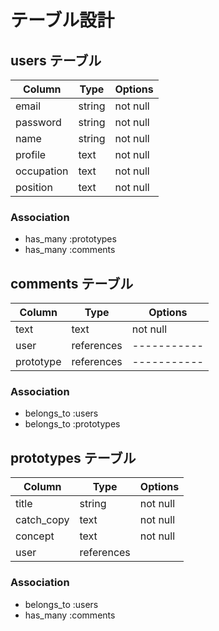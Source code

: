# テーブル設計

## users テーブル

| Column     | Type   | Options     |
| --------   | ------ | ----------- |
| email      | string | not null    |
| password   | string | not null    |
| name       | string | not null    |
| profile    | text   | not null    |
| occupation | text   | not null    |
| position   | text   | not null    |

### Association

- has_many :prototypes
- has_many :comments

## comments テーブル

| Column    | Type       | Options     |
| ------    | ------     | ----------- |
| text      | text       | not null    |
| user      | references | ----------- |
| prototype | references | ----------- |

### Association

- belongs_to :users
- belongs_to :prototypes

## prototypes テーブル

| Column     | Type       | Options                        |
| -------    | ---------- | ------------------------------ |
| title      | string     | not null                       |
| catch_copy | text       | not null                       |
| concept    | text       | not null                       |
| user       | references |                                |


### Association

- belongs_to :users
- has_many   :comments